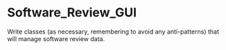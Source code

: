 # Software_Review_GUI
Write classes (as necessary, remembering to avoid any anti-patterns) that will manage software review data. 
